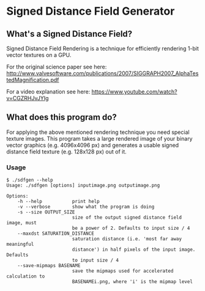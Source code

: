 # Signed Distance Field Generator

## What's a Signed Distance Field?

Signed Distance Field Rendering is a technique for efficiently rendering 1-bit vector textures on a GPU.

For the original science paper see here: http://www.valvesoftware.com/publications/2007/SIGGRAPH2007_AlphaTestedMagnification.pdf

For a video explanation see here: https://www.youtube.com/watch?v=CGZRHJvJYIg

## What does this program do?

For applying the above mentioned rendering technique you need special texture images. This program takes a large rendered image of your binary vector graphics (e.g. 4096x4096 px) and generates a usable signed distance field texture (e.g. 128x128 px) out of it.

### Usage

	$ ./sdfgen --help
	Usage: ./sdfgen [options] inputimage.png outputimage.png

	Options:
		-h --help           print help
		-v --verbose        show what the program is doing
		-s --size OUTPUT_SIZE
		                    size of the output signed distance field image, must
		                    be a power of 2. Defaults to input size / 4
		--maxdst SATURATION_DISTANCE
		                    saturation distance (i.e. 'most far away meaningful
		                    distance') in half pixels of the input image. Defaults
		                    to input size / 4
		--save-mipmaps BASENAME
		                    save the mipmaps used for accelerated calculation to
		                    BASENAMEi.png, where 'i' is the mipmap level
